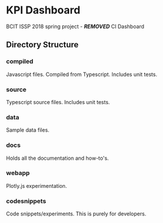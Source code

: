# KPI Dashboard

BCIT ISSP 2018 spring project - ***REMOVED*** CI Dashboard

## Directory Structure

### compiled
Javascript files. Compiled from Typescript. Includes unit tests.

### source
Typescript source files. Includes unit tests.

### data
Sample data files.

### docs
Holds all the documentation and how-to's.

### webapp
Plotly.js experimentation.

### codesnippets
Code snippets/experiments. This is purely for developers.